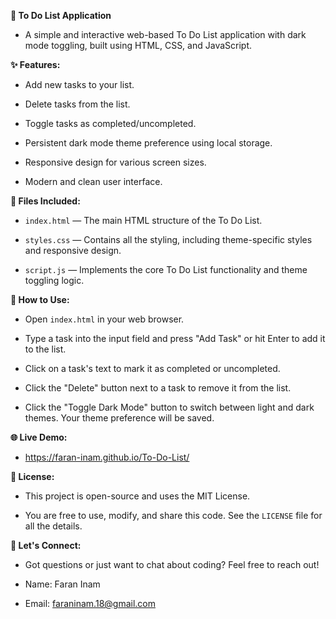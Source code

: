 __📝 To Do List Application__

- A simple and interactive web-based To Do List application with dark mode toggling, built using HTML, CSS, and JavaScript.

__✨ Features:__

- Add new tasks to your list.

- Delete tasks from the list.

- Toggle tasks as completed/uncompleted.

- Persistent dark mode theme preference using local storage.

- Responsive design for various screen sizes.

- Modern and clean user interface.

__📁 Files Included:__

- `index.html` — The main HTML structure of the To Do List.

- `styles.css` — Contains all the styling, including theme-specific styles and responsive design.

- `script.js` — Implements the core To Do List functionality and theme toggling logic.

__🚀 How to Use:__

- Open `index.html` in your web browser.

- Type a task into the input field and press "Add Task" or hit Enter to add it to the list.

- Click on a task's text to mark it as completed or uncompleted.

- Click the "Delete" button next to a task to remove it from the list.

- Click the "Toggle Dark Mode" button to switch between light and dark themes. Your theme preference will be saved.

__🌐 Live Demo:__

- https://faran-inam.github.io/To-Do-List/

__📄 License:__

- This project is open-source and uses the MIT License.

- You are free to use, modify, and share this code. See the `LICENSE` file for all the details.

__📧 Let's Connect:__

- Got questions or just want to chat about coding? Feel free to reach out!

- Name: Faran Inam

- Email: faraninam.18@gmail.com

